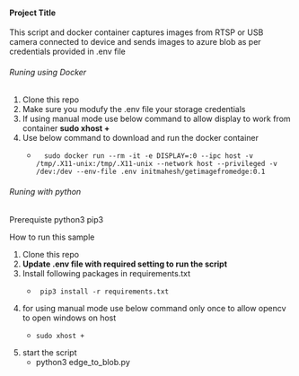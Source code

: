 
#### Project Title
This script and docker container captures images from RTSP or USB camera connected to device and sends images to azure blob as per credentials provided in .env file

###### Runing using Docker 
1. Clone this repo
2. Make sure you modufy the .env file your storage credentials
3. If using manual mode use below command to allow display to work from container 
              **sudo xhost +**
4. Use below command to download and run the docker container
      -       sudo docker run --rm -it -e DISPLAY=:0 --ipc host -v /tmp/.X11-unix:/tmp/.X11-unix --network host --privileged -v /dev:/dev --env-file .env initmahesh/getimagefromedge:0.1

###### Runing with python 

 Prerequiste 
    python3
    pip3 

 How to run this sample

   1. Clone this repo
   2. **Update .env file with required setting to run the script**
   3. Install following packages in requirements.txt
       -      pip3 install -r requirements.txt
   4. for using manual mode use below command only once to allow opencv to open windows on host 
        -     sudo xhost +
   5. start the script
         -    python3 edge_to_blob.py 


